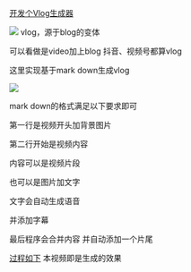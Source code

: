 [开发个Vlog生成器](/Users/walker/workspace/python-vlog/data/bg.png)

[](/Users/walker/workspace/python-vlog/data/vlog.mp4)

![](/Users/walker/workspace/python-vlog/data/vlog.png)
vlog，源于blog的变体

可以看做是video加上blog
抖音、视频号都算vlog

这里实现基于mark down生成vlog

[](/Users/walker/workspace/python-vlog/data/markdown.mp4)

![](/Users/walker/workspace/python-vlog/data/example.png)

mark down的格式满足以下要求即可

第一行是视频开头加背景图片

第二行开始是视频内容

内容可以是视频片段

也可以是图片加文字

文字会自动生成语音

并添加字幕

最后程序会合并内容
并自动添加一个片尾

[过程如下](/Users/walker/workspace/python-vlog/data/script.mp4)
[](/Users/walker/workspace/python-vlog/data/result.jpg)
本视频即是生成的效果